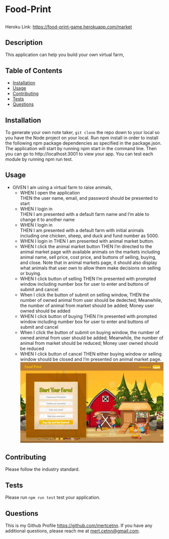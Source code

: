 # Food-Print
##
Heroku Link: https://food-print-game.herokuapp.com/market
## Description
This application can help you build your own virtual farm, 
## Table of Contents
- [Installation](#installation)
- [Usage](#usage)
- [Contributing](#contributing)
- [Tests](#tests)
- [Questions](#questions)
## Installation
To generate your own note taker, ``git clone`` the repo down to your local so you have the Node project on your local. Run npm install in order to install the following npm package dependencies as specified in the package.json. The application will start by running npm start in the command line. Then you can go to http://localhost:3001 to view your app.
You can test each module by running npm run test.
## Usage
* GIVEN I am using a virtual farm to raise animals,  
  * WHEN I open the application    
    THEN the user name, email, and password should be presented to start
  * WHEN I login in   
    THEN I am presented with a default farm name and I’m able to change it to another name
  * WHEN I login in    
    THEN I am presented with a default farm with initial animals including one chicken, sheep, and duck and fund number as 5000. 
  * WHEN I login in 
    THEN I am presented with animal market button.
  * WHEN I click the animal market button
    THEN I’m directed to the animal market page with available animals on the markets including animal name, sell price, cost price, and buttons of selling, buying, and close. 
    Note that in animal markets page, it should also display what animals that user own to allow them make decisions on selling or buying.
  * WHEN I click button of selling
    THEN I’m presented with prompted window including number box for user to enter and buttons of submit and cancel
  * When I click the button of submit on selling window,
    THEN the number of owned animal from user should be dedected; Meanwhile, the number of animal from market should be added;
      Money user owned should be added
  * WHEN I click button of buying
    THEN I’m presented with prompted window including number box for user to enter and buttons of submit and cancel
  * When I click the button of submit on buying window,
the number of owned animal from user should be added; Meanwhile, the number of animal from market should be reduced;
Money user owned should be reduced
  * WHEN I click button of cancel
    THEN either buying window or selling window should be closed and I’m presented on animal market page.
![ScreenShot](./public/images/applicationImg.jpg)
## Contributing
Please follow the industry standard.
## Tests
Please run ``npm run test`` test your application.
## Questions
This is my Github Profile https://github.com/mertcetnn. If you have any additional questions, please reach me at mert.cetnn@gmail.com.

